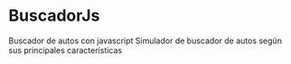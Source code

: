 # BuscadorJs
Buscador de autos con javascript
Simulador de buscador de autos según sus principales características

